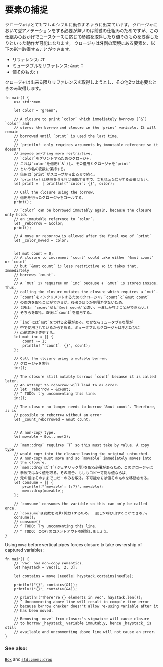 <!--
# Capturing
-->
# 要素の捕捉

<!--
Closures are inherently flexible and will do what the functionality requires
to make the closure work without annotation. This allows capturing to
flexibly adapt to the use case, sometimes moving and sometimes borrowing.
Closures can capture variables:
-->
クロージャはとてもフレキシブルに動作するように出来ています。クロージャにおいて型アノテーションをする必要が無いのは前述の仕組みのためですが、この仕組みのおかげでユースケースに応じて参照を取得したり値そのものを取得したりといった動作が可能になります。
クロージャは外側の環境にある要素を、以下の形で取得することができます。

<!--
* by reference: `&T`
* by mutable reference: `&mut T`
* by value: `T`
-->
* リファレンス: `&T`
* ミュータブルなリファレンス: `&mut T`
* 値そのもの: `T`

<!--
They preferentially capture variables by reference and only go lower when
required.
-->
クロージャは出来る限りリファレンスを取得しようとし、その他2つは必要なときのみ取得します。

```rust,editable
fn main() {
    use std::mem;
    
    let color = "green";

    // A closure to print `color` which immediately borrows (`&`) `color` and
    // stores the borrow and closure in the `print` variable. It will remain
    // borrowed until `print` is used the last time. 
    //
    // `println!` only requires arguments by immutable reference so it doesn't
    // impose anything more restrictive.
    // `color`をプリントするためのクロージャ。
    // これは`color`を借用(`&`)し、その借用とクロージャを`print`
    // という名の変数に保持する。
    // 借用は`print`がスコープから出るまで続く。
    // `println!`は参照を与えれば機能するので、これ以上なにかする必要はない。
    let print = || println!("`color`: {}", color);

    // Call the closure using the borrow.
    // 借用を行ったクロージャをコールする。
    print();

    // `color` can be borrowed immutably again, because the closure only holds
    // an immutable reference to `color`. 
    let _reborrow = &color;
    print();

    // A move or reborrow is allowed after the final use of `print`
    let _color_moved = color;


    let mut count = 0;
    // A closure to increment `count` could take either `&mut count` or `count`
    // but `&mut count` is less restrictive so it takes that. Immediately
    // borrows `count`.
    //
    // A `mut` is required on `inc` because a `&mut` is stored inside. Thus,
    // calling the closure mutates the closure which requires a `mut`.
    // `count`をインクリメントするためのクロージャ。`count`と`&mut count`
    // の両方を取ることができるが、後者のほうが制限が少ないため、
    // (訳注: `count`だと`&mut count`と違い、一度しか呼ぶことができない。)
    // そちらを取る。直後に`count`を借用する。
    //
    // `inc`には`mut`をつける必要がある。なぜならミュータブルな型が
    // 中で使用されているからである。ミュータブルなクロージャは呼ぶたびに
    // 内部変数を変更する。
    let mut inc = || {
        count += 1;
        println!("`count`: {}", count);
    };

    // Call the closure using a mutable borrow.
    // クロージャを実行
    inc();

    // The closure still mutably borrows `count` because it is called later.
    // An attempt to reborrow will lead to an error.
    // let _reborrow = &count; 
    // ^ TODO: try uncommenting this line.
    inc();

    // The closure no longer needs to borrow `&mut count`. Therefore, it is
    // possible to reborrow without an error
    let _count_reborrowed = &mut count; 

    
    // A non-copy type.
    let movable = Box::new(3);

    // `mem::drop` requires `T` so this must take by value. A copy type
    // would copy into the closure leaving the original untouched.
    // A non-copy must move and so `movable` immediately moves into
    // the closure.
    // `mem::drop`は`T`(ジェネリック型)を取る必要があるため、このクロージャは
    // 参照ではなく値を取る。その場合、もしもコピー可能な値ならば、
    // 元の値はそのままでコピーのみを取る。不可能ならば値そのものを移動させる。
    let consume = || {
        println!("`movable`: {:?}", movable);
        mem::drop(movable);
    };

    // `consume` consumes the variable so this can only be called once.
    // `consume`は変数を消費(開放)するため、一度しか呼び出すことができない。
    consume();
    // consume();
    // ^ TODO: Try uncommenting this line.
    // ^ TODO: この行のコメントアウトを解除しましょう。
}
```

Using `move` before vertical pipes forces closure
to take ownership of captured variables:

```rust,editable
fn main() {
    // `Vec` has non-copy semantics.
    let haystack = vec![1, 2, 3];

    let contains = move |needle| haystack.contains(needle);

    println!("{}", contains(&1));
    println!("{}", contains(&4));

    // println!("There're {} elements in vec", haystack.len());
    // ^ Uncommenting above line will result in compile-time error
    // because borrow checker doesn't allow re-using variable after it
    // has been moved.
    
    // Removing `move` from closure's signature will cause closure
    // to borrow _haystack_ variable immutably, hence _haystack_ is still
    // available and uncommenting above line will not cause an error.
}
```

### See also:

[`Box`][box] and [`std::mem::drop`][drop]

[box]: ../../std/box.md
[drop]: https://doc.rust-lang.org/std/mem/fn.drop.html

